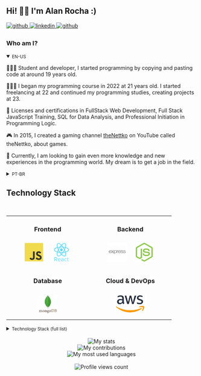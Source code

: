 ## Hi! 👋🏻 I'm Alan Rocha :)

<div>
  <a href="https://github.com/alanrochagomes" target="_blank">
    <img src=https://img.shields.io/badge/github-%2324292e.svg?&style=for-the-badge&logo=github&logoColor=white alt=github style="margin-bottom: 5px;" />
  </a>
  <a href="https://www.linkedin.com/in/alan-rocha-gomes/" target="_blank">
    <img src=https://img.shields.io/badge/linkedin-%231E77B5.svg?&style=for-the-badge&logo=linkedin&logoColor=white alt=linkedin style="margin-bottom: 5px;" />
  </a>
  <a href="https://www.youtube.com/@Nettko" target="_blank">
    <img src=https://img.shields.io/badge/youtube-FF0000.svg?&style=for-the-badge&logo=youtube&logoColor=white alt=github style="margin-bottom: 5px;" />
  </a>
</div>

<!-- BIO:START -->

### Who am I?

<details open>
<summary><small>EN-US</small></summary>

👨🏻‍🏫 Student and developer, I started programming by copying and pasting code at around 19 years old.

🧑🏻‍💻 I began my programming course in 2022 at 21 years old. I started freelancing at 22 and continued my programming studies, creating projects at 23.

🏫 Licenses and certifications in FullStack Web Development, Full Stack JavaScript Training, SQL for Data Analysis, and Professional Initiation in Programming Logic.

🎮 In 2015, I created a gaming channel [theNettko](https://www.youtube.com/@Nettko) on YouTube called theNettko, about games.

🔮 Currently, I am looking to gain even more knowledge and new experiences in the programming world. My dream is to get a job in the field.

</details>

<details>
<summary><small>PT-BR</small></summary>

👨🏻‍🏫 Estudante e desenvolvedor, comecei a ~~programar~~ copiar e colar código aos ~19 anos.

🧑🏻‍💻 Iniciei o curso de programação em 2022, aos 21 anos. Comecei a fazer freelancer aos 22 anos e continuei meus estudos em programação, criando projetos aos 23 anos.

🏫 Licenças e certificados em Dev FullStack Web, Formação Full Stack JavaScript, SQL para análise de dados e Iniciação Profissional em Lógica de Programação.

🎮 Em 2015, criei um canal de games [theNettko](https://www.youtube.com/@Nettko) no YouTube, chamado theNettko, sobre jogos.

🔮 Atualmente, estou buscando adquirir ainda mais conhecimento e novas experiências no mundo da programação. Meu sonho é conseguir um emprego na área.

</details>

<!-- BIO:END -->

<!-- SKILLSET:START -->

## Technology Stack

<table>

<tr>
<td align="center" width="36%" valign="top">

### Frontend

<img style="margin: 10px" src="assets/javascript.svg" alt="JavaScript" title="JavaScript" height="50" />
<img style="margin: 10px" src="assets/reactjs.svg" alt="React" title="React" height="50" />

</td>

<td align="center" width="36%" valign="top">
  
### Backend

<img style="margin: 10px" src="assets/express.svg" alt="Express.js" title="Express.js" height="50" />
<img style="margin: 10px" src="assets/nodejs.svg" alt="Node.js" title="Node.js" height="50" />

</td>
</tr>

<tr>
<td align="center" valign="top">

### Database

<img style="margin: 10px" src="assets/mongodb.svg" alt="MongoDB" title="MongoDB" height="50" />

</td>

</br>
<td align="center" valign="top">

### Cloud & DevOps

<img style="margin: 10px" src="assets/aws.svg" alt="AWS" title="AWS" height="50" />

</td>
</tr>
</table>


<details>
<summary><small>Technology Stack (full list)</small></summary>
<table>

<tr>
<td align="center" width="50%" valign="top">

### Frontend

<img style="margin: 10px" src="assets/html5.svg" alt="HTML5" title="HTML5" height="50" />
<img style="margin: 10px" src="assets/css3.svg" alt="CSS3" title="CSS3" height="50" />
<img style="margin: 10px" src="assets/javascript.svg" alt="JavaScript" title="JavaScript" height="50" />
<img style="margin: 10px" src="assets/nodejs.svg" alt="Node.js" title="Node.js" height="50" />
<img style="margin: 10px" src="assets/reactjs.svg" alt="React" title="React" height="50" />

</td>
<td align="center" valign="top">

### Games

<img style="margin: 10px" src="assets/unity.svg" alt="Unity" title="Unity" height="50" /> 

</td>
</tr>

<tr>
<td align="center" valign="top">

### Backend

<img style="margin: 10px" src="assets/nodejs.svg" alt="Node.js" title="Node.js" height="50" />
<img style="margin: 10px" src="assets/javascript.svg" alt="JavaScript" title="JavaScript" height="50" />
<img style="margin: 10px" src="assets/express.svg" alt="Express.js" title="Express.js" height="50" />

</td>
<td align="center" valign="top">

### Database

<img style="margin: 10px" src="assets/mysql.svg" alt="MySQL" title="MySQL" height="50" />
<img style="margin: 10px" src="assets/mongodb.svg" alt="MongoDB" title="MongoDB" height="50" />

</td>
</tr>

<tr>
<td align="center" valign="top">

### Mobile

<img style="margin: 10px" src="assets/kotlin.svg" alt="Kotlin" title="Kotlin" height="50" />
<img style="margin: 10px" src="assets/android-studio.svg" alt="Android Studio" title="Android Studio" height="50" />

</td>
<td align="center" valign="top">

### Cloud & DevOps

<img style="margin: 10px" src="assets/aws.svg" alt="AWS" title="AWS" height="50" />
<img style="margin: 10px" src="assets/git.svg" alt="Git" title="Git" height="50" />
<img style="margin: 10px" src="assets/linux.svg" alt="Linux" title="Linux" height="50" />
<img style="margin: 10px" src="assets/aws-s3.svg" alt="AWS S3" title="AWS S3" height="50" />

</td>
</tr>

<tr>
<td align="center" valign="top">

### Hardware

<img style="margin: 10px" src="assets/linux.svg" alt="Linux" title="Linux" height="50" />

</td>
<td align="center" valign="top">

### AI

<img style="margin: 10px" src="assets/python.svg" alt="Python" title="Python" height="50" />

</td>
</tr>

<tr>
<td align="center" valign="top">

### Tools & IDEs

<img style="margin: 10px" src="assets/miro.svg" alt="Miro" title="Miro" height="50" />
<img style="margin: 10px" src="assets/github-desktop.svg" alt="GitHub Desktop" title="GitHub Desktop" height="50" />
<img style="margin: 10px" src="assets/visual-studio-code.svg" alt="Visual Studio Code" title="Visual Studio Code" height="50" />
<img style="margin: 10px" src="assets/visual-studio.svg" alt="Visual Studio" title="Visual Studio" height="50" />
<img style="margin: 10px" src="assets/android-studio.svg" alt="Android Studio" title="Android Studio" height="50" />

</td>
<td align="center" valign="top">

### Started with

<img style="margin: 10px" src="assets/html5.svg" alt="HTML5" title="HTML5" height="50" />
<img style="margin: 10px" src="assets/css3.svg" alt="CSS3" title="CSS3" height="50" />
<img style="margin: 10px" src="assets/javascript.svg" alt="JavaScript" title="JavaScript" height="50" />

### Want to learn

<img style="margin: 10px" src="assets/typescript.svg" alt="TypeScript" title="TypeScript" height="50" />
<img style="margin: 10px" src="assets/angular.svg" alt="Angular" title="Angular" height="50" />
<img style="margin: 10px" src="assets/sass.svg" alt="Sass" title="Sass" height="50" />
<img style="margin: 10px" src="assets/nestjs.svg" alt="NestJS" title="NestJS" height="50" />
<img style="margin: 10px" src="assets/android-studio.svg" alt="Android Studio" title="Android Studio" height="50" />
<img style="margin: 10px" src="assets/kotlin.svg" alt="Kotlin" title="Kotlin" height="50" />
<img style="margin: 10px" src="assets/java.svg" alt="Java" title="Java" height="50" />
<img style="margin: 10px" src="assets/php.svg" alt="PHP" title="PHP" height="50" />
<img style="margin: 10px" src="assets/kotlin.svg" alt="Kotlin" title="Kotlin" height="50" />
<img style="margin: 10px" src="assets/python.svg" alt="Python" title="Python" height="50" />

</td>
</tr>

</table>
</details>

<br/>

<!-- SKILLSET:END -->


<!-- STATS:START -->

<div align="center">
    <img src="https://github-readme-stats-git-masterrstaa-rickstaa.vercel.app/api/?username=alanrochagomes&theme=dracula&?theme=dark&show_icons=true%count_private=true&include_all_commits=true" alt="My stats" />
</div>
<div align="center">
    <img src="https://github-readme-streak-stats.herokuapp.com?user=alanrochagomes&theme=dracula" alt="My contributions" />
</div>
<div align="center">
    <img src="https://github-readme-stats-git-masterrstaa-rickstaa.vercel.app/api/top-langs/?username=alanrochagomes&show_icons=true&langs_count=10&layout=compact&theme=dracula&count_private=true&hide=shaderlab,rpc,glsl,hlsl,cmake,asp" alt="My most used languages" />
</div>

<!-- STATS:END -->

<br />

<!-- VIEW-COUNT:START -->

<div align="center">
    <img src="https://komarev.com/ghpvc/?username=alanrochagomes&&style=flat-square" alt="Profile views count"/>
</div>

<!-- VIEW-COUNT:END -->
